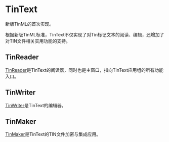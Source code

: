 # TinText

新版TinML的首次实现。

根据新版TinML标准，TinText不仅实现了对Tin标记文本的阅读、编辑，还增加了对TIN文件相关实用功能的支持。

## TinReader

[TinReader](reader)是TinText的阅读器，同时也是主窗口，指向TinText应用组的所有功能入口。

## TinWriter

[TinWriter](writer)是TinText的编辑器。

## TinMaker

[TinMaker](maker)是TinText的TIN文件加密与集成应用。
